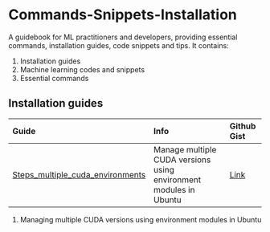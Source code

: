 # Commands-Snippets-Installation
A guidebook for ML practitioners and developers, providing essential commands, installation guides, code snippets and tips. It contains:
1. Installation guides
2. Machine learning codes and snippets
3. Essential commands


## Installation guides
| Guide | Info  | Github Gist |
|:---|:---|:--| 
| [Steps_multiple_cuda_environments](Installation%20Guides/Steps_multiple_cuda_environments.md) | Manage multiple CUDA versions using environment modules in Ubuntu  | [Link](https://gist.github.com/garg-aayush/156ec6ddda3d62e2c0ddad00b7e66956) |
1. Managing multiple CUDA versions using environment modules in Ubuntu